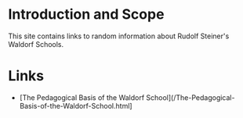 # Introduction and Scope

This site contains links to random information about Rudolf Steiner's Waldorf Schools.

# Links

* [The Pedagogical Basis of the Waldorf School](/The-Pedagogical-Basis-of-the-Waldorf-School.html]
